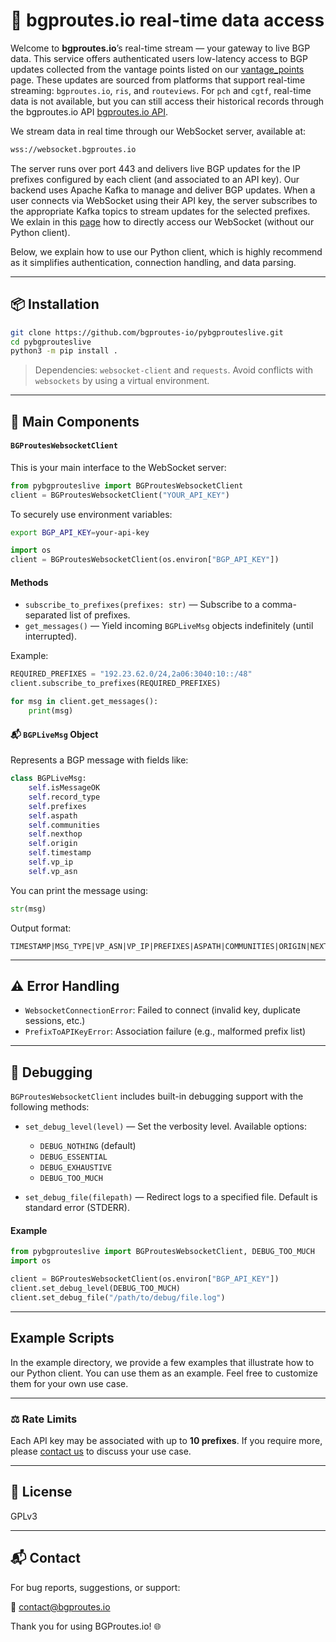 # 📡 bgproutes.io real-time data access

Welcome to **bgproutes.io**’s real-time stream — your gateway to live BGP data. This service offers authenticated users low-latency access to BGP updates collected from the vantage points listed on our [vantage_points](/vantage_points) page.
These updates are sourced from platforms that support real-time streaming: `bgproutes.io`, `ris`, and `routeviews`.
For `pch` and `cgtf`, real-time data is not available, but you can still access their historical records through the bgproutes.io API [bgproutes.io API](https://bgproutes.io/data_api/).

We stream data in real time through our WebSocket server, available at:

```bash
wss://websocket.bgproutes.io
```

The server runs over port 443 and delivers live BGP updates for the IP prefixes configured by each client (and associated to an API key).
Our backend uses Apache Kafka to manage and deliver BGP updates. When a user connects via WebSocket using their API key, the server subscribes to the appropriate Kafka topics to stream updates for the selected prefixes.
We exlain in this [page](https://bgproutes.io/data_realtime/) how to directly access our WebSocket (without our Python client).

Below, we explain how to use our Python client, which is highly recommend as it simplifies authentication, connection handling, and data parsing.

---

## 📦 Installation

```bash
git clone https://github.com/bgproutes-io/pybgprouteslive.git
cd pybgprouteslive
python3 -m pip install .
```

> Dependencies: `websocket-client` and `requests`. Avoid conflicts with `websockets` by using a virtual environment.

---

## 🧠 Main Components

#### `BGProutesWebsocketClient`

This is your main interface to the WebSocket server:

```python
from pybgprouteslive import BGProutesWebsocketClient
client = BGProutesWebsocketClient("YOUR_API_KEY")
```

To securely use environment variables:

```bash
export BGP_API_KEY=your-api-key
```

```python
import os
client = BGProutesWebsocketClient(os.environ["BGP_API_KEY"])
```

#### Methods

* `subscribe_to_prefixes(prefixes: str)` — Subscribe to a comma-separated list of prefixes.
* `get_messages()` — Yield incoming `BGPLiveMsg` objects indefinitely (until interrupted).

Example:

```python
REQUIRED_PREFIXES = "192.23.62.0/24,2a06:3040:10::/48"
client.subscribe_to_prefixes(REQUIRED_PREFIXES)

for msg in client.get_messages():
    print(msg)
```

#### 📬 `BGPLiveMsg` Object

Represents a BGP message with fields like:

```python
class BGPLiveMsg:
    self.isMessageOK
    self.record_type
    self.prefixes
    self.aspath
    self.communities
    self.nexthop
    self.origin
    self.timestamp
    self.vp_ip
    self.vp_asn
```

You can print the message using:

```python
str(msg)
```

Output format:

```
TIMESTAMP|MSG_TYPE|VP_ASN|VP_IP|PREFIXES|ASPATH|COMMUNITIES|ORIGIN|NEXTHOP
```
---

## ⚠️ Error Handling

* `WebsocketConnectionError`: Failed to connect (invalid key, duplicate sessions, etc.)
* `PrefixToAPIKeyError`: Association failure (e.g., malformed prefix list)

---

## 🐞 Debugging

`BGProutesWebsocketClient` includes built-in debugging support with the following methods:

* `set_debug_level(level)` — Set the verbosity level. Available options:

  * `DEBUG_NOTHING` (default)
  * `DEBUG_ESSENTIAL`
  * `DEBUG_EXHAUSTIVE`
  * `DEBUG_TOO_MUCH`

* `set_debug_file(filepath)` — Redirect logs to a specified file. Default is standard error (STDERR).

#### Example

```python
from pybgprouteslive import BGProutesWebsocketClient, DEBUG_TOO_MUCH
import os

client = BGProutesWebsocketClient(os.environ["BGP_API_KEY"])
client.set_debug_level(DEBUG_TOO_MUCH)
client.set_debug_file("/path/to/debug/file.log")
```

---

## Example Scripts

In the example directory, we provide a few examples that illustrate how to our Python client.
You can use them as an example. Feel free to customize them for your own use case.

---

### ⚖️ Rate Limits

Each API key may be associated with up to **10 prefixes**. If you require more, please [contact us](mailto:contact@bgproutes.io) to discuss your use case.

---

## 📄 License

GPLv3

---

## 📬 Contact

For bug reports, suggestions, or support:

📧 [contact@bgproutes.io](mailto:contact@bgproutes.io)

Thank you for using BGProutes.io! 🌐
